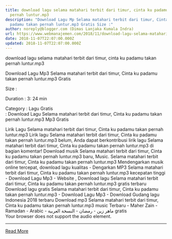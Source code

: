 ```yaml
---
title: download lagu selama matahari terbit dari timur, cinta ku padamu takan
  pernah luntur.mp3
description: "Download Lagu Mp Selama matahari terbit dari timur, Cinta ku
  padamu takan pernah luntur.mp3 Gratis Size :"
author: noreply@blogger.com (Dimas Lanjaka Kumala Indra)
url: https://www.webmanajemen.com/2018/11/download-lagu-selama-matahari-terbit.html
date: 2018-11-07T22:07:00.000Z
updated: 2018-11-07T22:07:00.000Z
---
```


download lagu selama matahari terbit dari timur, cinta ku padamu takan pernah luntur.mp3
              
Download Lagu Mp3 Selama matahari terbit dari timur, Cinta ku padamu takan pernah luntur.mp3 Gratis
              
Size : 
              
Duration : 3: 24 min
              
Category :                  Lagu Gratis            
              : 
Download Lagu Selama matahari terbit dari timur, Cinta ku padamu takan pernah luntur.mp3 Mp3 Gratis
                                      
Lirik Lagu Selama matahari terbit dari timur, Cinta ku padamu takan pernah luntur.mp3
                      Lirik lagu Selama matahari terbit dari timur, Cinta ku padamu takan pernah luntur.mp3 belum, Anda dapat berkontribusi lirik lagu Selama matahari terbit dari timur, Cinta ku padamu takan pernah luntur.mp3 di bagian komentar!                                      Download musik Selama matahari terbit dari timur, Cinta ku padamu takan pernah luntur.mp3 baru, Music. Selama matahari terbit dari timur, Cinta ku padamu takan pernah luntur.mp3 Mendengarkan musik online tercepat, download lagu kualitas -  Dengarkan MP3 Selama matahari terbit dari timur, Cinta ku padamu takan pernah luntur.mp3 kecepatan tinggi - Download Lagu Mp3 - Website , Download lagu Selama matahari terbit dari timur, Cinta ku padamu takan pernah luntur.mp3 gratis terbaru Download lagu gratis Selama matahari terbit dari timur, Cinta ku padamu takan pernah luntur.mp3 - Download Lagu Mp3 - Download Gudang lagu Indonesia 2018 terbaru
 Download mp3 Selama matahari terbit dari timur, Cinta ku padamu takan pernah luntur.mp3 music Terbaru - 
  Maher Zain - Ramadan - Arabic - ماهر زين - رمضان - النسخة العربية gratis                      
        Your browser does not support the audio element.<hr/> <a href="https://www.webmanajemen.com/2018/11/download-lagu-selama-matahari-terbit.html" rel="follow" class="button" id="read-more">Read More</a>